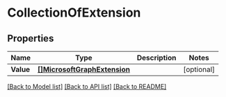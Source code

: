 # CollectionOfExtension

## Properties

Name | Type | Description | Notes
------------ | ------------- | ------------- | -------------
**Value** | [**[]MicrosoftGraphExtension**](microsoft.graph.extension.md) |  | [optional] 

[[Back to Model list]](../README.md#documentation-for-models) [[Back to API list]](../README.md#documentation-for-api-endpoints) [[Back to README]](../README.md)


